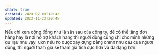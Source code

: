 ```yaml
---
share: true
created: 2023-07-09T10:42
updated: 2023-11-23T20:45
---
```

Nếu chỉ xem cộng đồng như là sân sau của công ty, để có thể tăng đơn hàng hay là nơi hỗ trợ khách hàng thì người dùng cũng chỉ cho mình những dữ liệu như vậy. Còn nếu nó được xây dựng bằng chính nhu cầu của người dùng, thì người tham gia sẽ tham gia tích cực hơn và đa dạng hơn.
